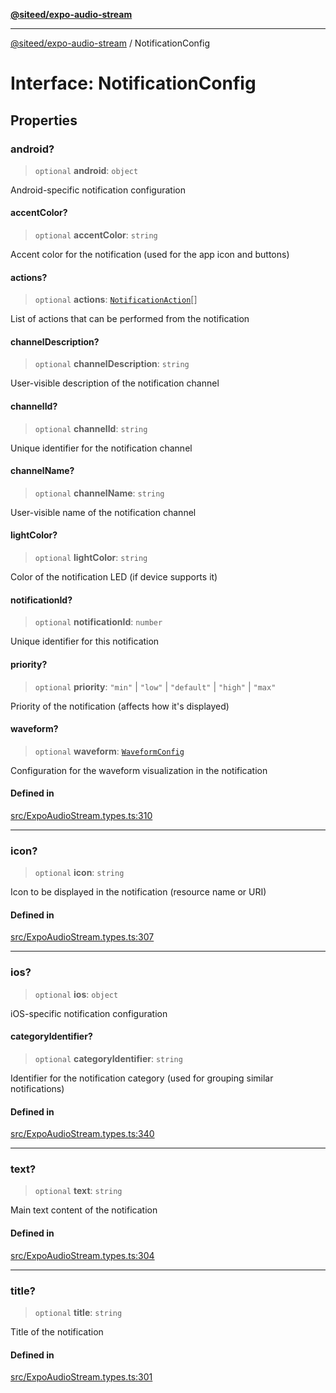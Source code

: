 [**@siteed/expo-audio-stream**](../README.md)

***

[@siteed/expo-audio-stream](../README.md) / NotificationConfig

# Interface: NotificationConfig

## Properties

### android?

> `optional` **android**: `object`

Android-specific notification configuration

#### accentColor?

> `optional` **accentColor**: `string`

Accent color for the notification (used for the app icon and buttons)

#### actions?

> `optional` **actions**: [`NotificationAction`](NotificationAction.md)[]

List of actions that can be performed from the notification

#### channelDescription?

> `optional` **channelDescription**: `string`

User-visible description of the notification channel

#### channelId?

> `optional` **channelId**: `string`

Unique identifier for the notification channel

#### channelName?

> `optional` **channelName**: `string`

User-visible name of the notification channel

#### lightColor?

> `optional` **lightColor**: `string`

Color of the notification LED (if device supports it)

#### notificationId?

> `optional` **notificationId**: `number`

Unique identifier for this notification

#### priority?

> `optional` **priority**: `"min"` \| `"low"` \| `"default"` \| `"high"` \| `"max"`

Priority of the notification (affects how it's displayed)

#### waveform?

> `optional` **waveform**: [`WaveformConfig`](WaveformConfig.md)

Configuration for the waveform visualization in the notification

#### Defined in

[src/ExpoAudioStream.types.ts:310](https://github.com/deeeed/expo-audio-stream/blob/01587473d138d2044082592da4994edb9b0d9107/packages/expo-audio-stream/src/ExpoAudioStream.types.ts#L310)

***

### icon?

> `optional` **icon**: `string`

Icon to be displayed in the notification (resource name or URI)

#### Defined in

[src/ExpoAudioStream.types.ts:307](https://github.com/deeeed/expo-audio-stream/blob/01587473d138d2044082592da4994edb9b0d9107/packages/expo-audio-stream/src/ExpoAudioStream.types.ts#L307)

***

### ios?

> `optional` **ios**: `object`

iOS-specific notification configuration

#### categoryIdentifier?

> `optional` **categoryIdentifier**: `string`

Identifier for the notification category (used for grouping similar notifications)

#### Defined in

[src/ExpoAudioStream.types.ts:340](https://github.com/deeeed/expo-audio-stream/blob/01587473d138d2044082592da4994edb9b0d9107/packages/expo-audio-stream/src/ExpoAudioStream.types.ts#L340)

***

### text?

> `optional` **text**: `string`

Main text content of the notification

#### Defined in

[src/ExpoAudioStream.types.ts:304](https://github.com/deeeed/expo-audio-stream/blob/01587473d138d2044082592da4994edb9b0d9107/packages/expo-audio-stream/src/ExpoAudioStream.types.ts#L304)

***

### title?

> `optional` **title**: `string`

Title of the notification

#### Defined in

[src/ExpoAudioStream.types.ts:301](https://github.com/deeeed/expo-audio-stream/blob/01587473d138d2044082592da4994edb9b0d9107/packages/expo-audio-stream/src/ExpoAudioStream.types.ts#L301)
